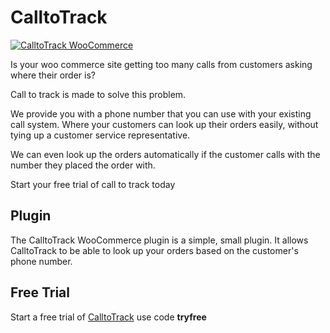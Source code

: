 # CalltoTrack

[![CalltoTrack WooCommerce](https://img.youtube.com/vi/P25uw9emWiM/0.jpg)](https://www.youtube.com/watch?v=P25uw9emWiM)


Is your woo commerce site getting too many calls from customers asking where their order is?

Call to track is made to solve this problem.

We provide you with a phone number that you can use with your existing call system. Where your customers can look up their orders easily, without tying up a customer service representative.

We can even look up the orders automatically if the customer calls with the number they placed the order with.

Start your free trial of call to track today

## Plugin

The CalltoTrack WooCommerce plugin is a simple, small plugin. It allows CalltoTrack to be able to look up your orders based on the customer's phone number.

## Free Trial

Start a free trial of [CalltoTrack](https://calltotrack.com) use code **tryfree** 

